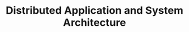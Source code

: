 ---
layout: page-with-toc
title: Distributed Application and System Architecture
description: Implementation and concept of distributed system and app architecture
permalink: /distributed-architecture-system/
github_edit_url: https://github.com/bagassambega/PersonalNotes/edit/main/_pages/distributed-app-system-architecture.md
---